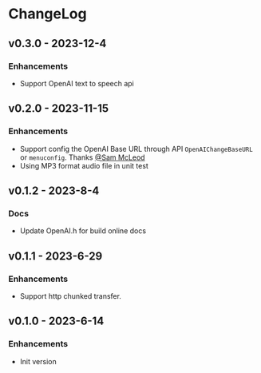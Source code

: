 # ChangeLog

## v0.3.0 - 2023-12-4

### Enhancements

* Support OpenAI text to speech api

## v0.2.0 - 2023-11-15

### Enhancements

* Support config the OpenAI Base URL through API `OpenAIChangeBaseURL` or `menuconfig`. Thanks [@Sam McLeod](https://github.com/sammcj)
* Using MP3 format audio file in unit test

## v0.1.2 - 2023-8-4

### Docs

* Update OpenAI.h for build online docs

## v0.1.1 - 2023-6-29

### Enhancements

* Support http chunked transfer.

## v0.1.0 - 2023-6-14

### Enhancements

* Init version